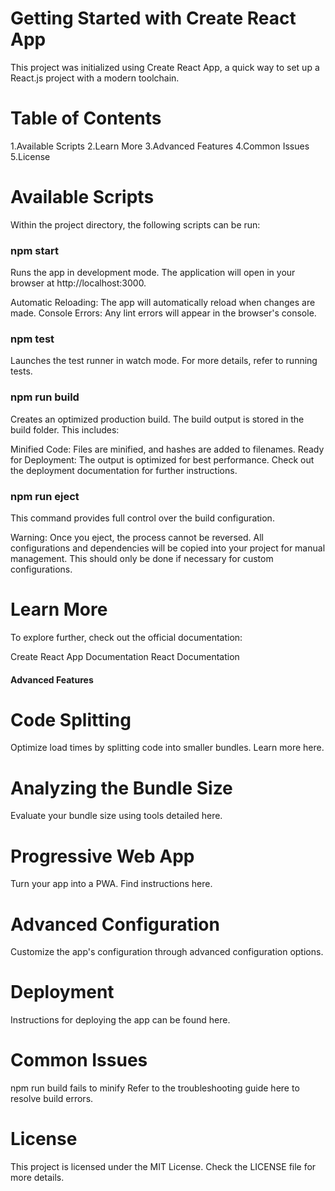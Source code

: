 # Getting Started with Create React App

This project was initialized using Create React App, a quick way to set up a React.js project with a modern toolchain.

# Table of Contents

1.Available Scripts
2.Learn More
3.Advanced Features
4.Common Issues
5.License

# Available Scripts

Within the project directory, the following scripts can be run:

### npm start
Runs the app in development mode.
The application will open in your browser at http://localhost:3000.

Automatic Reloading: The app will automatically reload when changes are made.
Console Errors: Any lint errors will appear in the browser's console.

### npm test
Launches the test runner in watch mode.
For more details, refer to running tests.

### npm run build
Creates an optimized production build. The build output is stored in the build folder.
This includes:

Minified Code: Files are minified, and hashes are added to filenames.
Ready for Deployment: The output is optimized for best performance.
Check out the deployment documentation for further instructions.

### npm run eject
This command provides full control over the build configuration.

Warning: Once you eject, the process cannot be reversed. All configurations and dependencies will be copied into your project for manual management. This should only be done if necessary for custom configurations.

# Learn More

To explore further, check out the official documentation:

Create React App Documentation
React Documentation

#### Advanced Features

# Code Splitting
Optimize load times by splitting code into smaller bundles. Learn more here.

# Analyzing the Bundle Size
Evaluate your bundle size using tools detailed here.

# Progressive Web App
Turn your app into a PWA. Find instructions here.

# Advanced Configuration
Customize the app's configuration through advanced configuration options.

# Deployment
Instructions for deploying the app can be found here.

# Common Issues

npm run build fails to minify
Refer to the troubleshooting guide here to resolve build errors.

# License

This project is licensed under the MIT License. Check the LICENSE file for more details.

